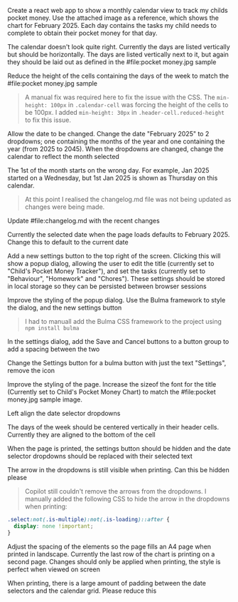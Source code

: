 Create a react web app to show a monthly calendar view to track my childs pocket money. Use the attached image as a reference, which shows the chart for February 2025. Each day contains the tasks my child needs to complete to obtain their pocket money for that day.

The calendar doesn't look quite right. Currently the days are listed vertically but should be horizontally. The days are listed vertically next to it, but again they should be laid out as defined in the #file:pocket money.jpg sample

Reduce the height of the cells containing the days of the week to match the #file:pocket money.jpg sample

> A manual fix was required here to fix the issue with the CSS. The `min-height: 100px` in `.calendar-cell` was forcing the height of the cells to be 100px. I added `min-height: 30px` in `.header-cell.reduced-height` to fix this issue.

Allow the date to be changed. Change the date "February 2025" to 2 dropdowns; one containing the months of the year and one containing the year (from 2025 to 2045). When the dropdowns are changed, change the calendar to reflect the month selected

The 1st of the month starts on the wrong day. For example, Jan 2025 started on a Wednesday, but 1st Jan 2025 is shown as Thursday on this calendar.

> At this point I realised the changelog.md file was not being updated as changes were being made.

Update #file:changelog.md with the recent changes

Currently the selected date when the page loads defaults to February 2025. Change this to default to the current date

Add a new settings button to the top right of the screen. Clicking this will show a popup dialog, allowing the user to edit the title (currently set to "Child's Pocket Money Tracker"), and set the tasks (currently set to "Behaviour", "Homework" and "Chores"). These settings should be stored in local storage so they can be persisted between browser sessions

Improve the styling of the popup dialog. Use the Bulma framework to style the dialog, and the new settings button

> I had to manuall add the Bulma CSS framework to the project using `npm install bulma`

In the settings dialog, add the Save and Cancel buttons to a button group to add a spacing between the two

Change the Settings button for a bulma button with just the text "Settings", remove the icon

Improve the styling of the page. Increase the sizeof the font for the title (Currently set to Child's Pocket Money Chart) to match the #file:pocket money.jpg sample image.

Left align the date selector dropdowns

The days of the week should be centered vertically in their header cells. Currently they are aligned to the bottom of the cell

When the page is printed, the settings button should be hidden and the date selector dropdowns should be replaced with their selected text

The arrow in the dropdowns is still visible when printing. Can this be hidden please

> Copilot still couldn't remove the arrows from the dropdowns. I manually added the following CSS to hide the arrow in the dropdowns when printing:

```css
.select:not(.is-multiple):not(.is-loading)::after {
  display: none !important;
}
```
Adjust the spacing of the elements so the page fills an A4 page when printed in landscape.  Currently the last row of the chart is printing on a second page.  Changes should only be applied when printing, the style is perfect when viewed on screen

When printing, there is a large amount of padding between the date selectors and the calendar grid.  Please reduce this
